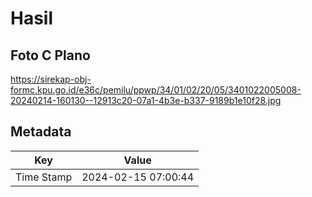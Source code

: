 # Hasil

## Foto C Plano

https://sirekap-obj-formc.kpu.go.id/e36c/pemilu/ppwp/34/01/02/20/05/3401022005008-20240214-160130--12913c20-07a1-4b3e-b337-9189b1e10f28.jpg


## Metadata

| Key        | Value               |
| ---------- | ------------------- |
| Time Stamp | 2024-02-15 07:00:44 |



